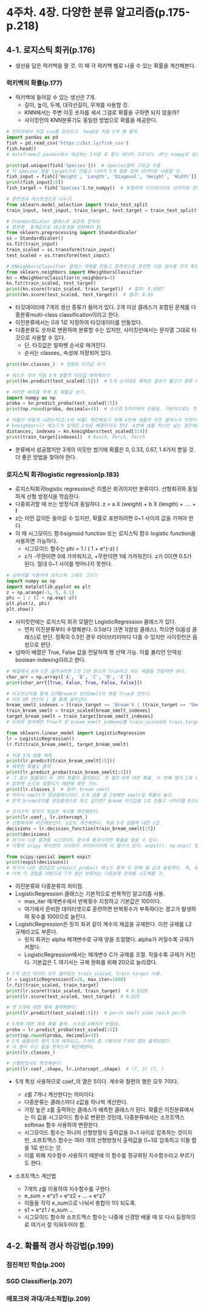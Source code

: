 # 4주차. 4장. 다양한 분류 알고리즘(p.175-p.218)

## 4-1. 로지스틱 회귀(p.176)
- 생선을 담은 럭키백을 팔 것. 이 때 각 럭키백 별로 나올 수 있는 확률을 계산해본다.
### 럭키백의 확률(p.177)
- 럭키백에 들어갈 수 있는 생선은 7개.
  - 길이, 높이, 두께, 대각선길이, 무게를 사용할 것.
  - KNN에서는 주변 이웃 숫자를 세서 그걸로 확률을 구하면 되지 않을까?
  - 사이킷런의 KNN분류기도 동일한 방법으로 확률을 제공한다.
```python
# 인터넷에서 직접 csv를 읽어오고  head로 처음 5개 행 출력.
import pandas as pd
fish = pd.read_csv('https://bit.ly/fish_csv')
fish.head()
# dataframe은 pandas에서 제공하는 2차원 표 형식 데이터 구조이다. df는 numpy로 상호 변환이 쉽고 사이킷런과도 호환성 좋음.

print(pd.unique(fish['Species']))  # species열의 고유값 추출
# 이 species 열을 target으로 만들고 나머지 5개 열을 입력 데이터로 사용할 것.
fish_input = fish[['Weight', 'Length', 'Diagonal', 'Height', 'Width']].to_numpy()  # 넘파이로 바꿔서 fish_input에 저장하기.
print(fish_input[:5])
fish_target = fish['Species'].to_numpy()  # 동일하게 타깃데이터도 넘파이로 만들기.

# 훈련셋과 테스트셋으로 나누기
from sklearn.model_selection import train_test_split
train_input, test_input, train_target, test_target = train_test_split(fish_input, fish_target, random_state = 42)

# StandardScaler 클래스로 표준화 전처리
# 훈련셋  통계값으로 테스트셋을 변환해야 함.
from sklearn.preprocessing import StandardScaler
ss = StandardScaler()
ss.fit(train_input)
train_scaled = ss.transform(train_input)
test_scaled = ss.transform(test_input)

# KNeighborsClassifier 클래스 객체를 만들고 훈련셋으로 훈련한 다음 점수를 각각 확인해본다. k는 3으로 지정.
from sklearn.neighbors import KNeighborsClassifier
kn = KNeighborsClassifier(n_neighbors=3)
kn.fit(train_scaled, test_target)
print(kn.score(train_scaled, train_target))  # 결과: 0.8907
print(kn.score(test_scaled, test_target))  # 결과: 0.85
```
- 타깃데이터에 7개의 생선 종류가 들어가 있다. 2개 이상 클래스가 포함된 문제를 다중분류multi-class classification이라고 한다.
- 이진분류에서는 0과 1로 지정하여 타깃데이터를 만들었다.
- 다중분류도 숫자로 변환하여 분류할 수는 있지만, 사이킷런에서는 문자열 그대로 타깃으로 사용할 수 있다.
  - 단, 타깃값은 알파벳 순서로 매겨진다.
  - 순서는 classes_ 속성에 저장되어 있다.
```python
print(kn.classes_)  # 정렬된 타깃값 보기

# 테스트 셋의 처음 5개 샘플의 타깃값 예측해보기
print(kn.predict(test_scaled[:5]))  # 5개 순서대로 예측된 결과가 물고기 종류 이름으로 나온다.

# 이러한 예측을 하게 된 확률값 보기.
import numpy as np
proba = kn.predict_proba(test_scaled[:5])
print(np.round(proba, decimals=4))  # 소수점 5자리에서 반올림. 기본적으로는 첫째 자리에서 반올림한다.

# 비율이 어떻게 나왔는지(2:1의 비율) 확인해보기 위해 4번째 샘플의 이웃 클래스가 무엇이 있는지 확인해본다.
# kneighbors() 메소드의 입력은 2차원 배열이어야 한다. 4번째 샘플 하나만 넣는 경우에는, 넘파이 배열의 슬라이스 연산자를 사용하면 2차원 배열이 되어서 들어간다.
distances, indexes = kn.kneighbors(test_scaled[3:4])
print(train_target[indexes])  # Roach, Perch, Perch
```
- 분류에서 성공했지만 3개의 이웃만 썼기에 확률은 0, 0.33, 0.67, 1 4가지 뿐일 것. 더 좋은 방법을 찾아야 한다.
### 로지스틱 회귀logistic regression(p.183)
- 로지스틱회귀logistic regression은 이름은 회귀이지만 분류이다. 선형회귀와 동일하게 선형 방정식을 학습한다.
- 다중회귀할 때 쓰는 방정식과 동일하다. z = a X (weight) + b X (length) + .... + f
- z는 어떤 값이든 들어갈 수 있지만, 확률로 표현하려면 0~1 사이의 값을 가져야 한다.
- 이 때 시그모이드 함수sigmoid function 또는 로지스틱 함수 logistic function을 사용하면 가능하다.
  - 시그모이드 함수는 phi = 1 / ( 1 + e^(-z) )
  - z가 -무한이면 0에 가까워지고, +무한이면 1에 가까워진다. z가 0이면 0.5가 된다. 절대 0~1 사이를 벗어나지 못한다.
```python
# 넘파이를 사용하여 로지스틱 그래프 그리기
import numpy as np
import matplotlib.pyplot as plt
z = np.arange(-5, 5, 0.1)
phi = 1 / (1 + np.exp(-z))
plt.plot(z, phi)
plt.show()
```
- 사이킷런에는 로지스틱 회귀 모델인 LogisticRegression 클래스가 있다.
  - 먼저 이진분류부터 수행해본다. 0.5보다 크면 1(양성 클래스), 작으면 0(음성 클래스)로 판단. 정확히 0.5인 경우 라이브러리마다 다를 수 있지만 사이킷런은 음성으로 판단.
- 넘파이 배열은 True, False 값을 전달하여 행 선택 가능. 이를 불리언 인덱싱boolean indexing이라고 한다.
```python
# 배열에서 A와 C만 골라내려면 1번 3번 원소만 True라고 하는 배열을 전달하면 된다.
char_arr = np.array(['A', 'B', 'C', 'D', 'E'])
print(char_arr[[True, False, True, False, False]])

# 비교연산자를 통해 도미Bream과 빙어Smelt의 행을 True로 만든다.
# 비트 OR 연산자 | 를 통해 골라낸다.
bream_smelt_indexes = (train_target == 'Bream') | (train_target == 'Smelt')
train_bream_smelt = train_scaled[bream_smelt_indexes]
target_bream_smelt = train_target[bream_smelt_indexes]
# 도미와 빙어에만 True가 된 bream_smelt_indexes를 train_scaled와 train_target에 불리언 인덱싱을 적용하여 도미, 빙어 데이터만 골라낸 것이다.

from sklearn.linear_model import LogisticRegression
lr = LogisticRegression()
lr.fit(train_bream_smelt, target_bream_smelt)

# 처음 5개 샘플 예측
print(lr.predict(train_bream_smelt[:5]))
# 예측한 확률도 출력
print(lr.predict_proba(train_bream_smelt[:5]))
# 그 결과 샘플마다 두 개의 확률이 출력된다. 첫 열은 0에 대한 확률, 두 번째 열이 1에 대한 확률.
# 알파벳 순으로 정렬되기 때문에 확인 가능.
print(lr.classes_)  # 결과: bream smelt
# 따라서 smelt가 양성클래스이다. 5개 샘플 중 2번째만 smelt일 확률이 높다.
# 만약 bream도미를 양성클래스로 하고 싶다면? Bream 타깃값을 1로 만들고 나머지를 0으로 만들면 된다.

# 로지스틱 회귀가 학습한 계수를 확인해본다.
print(lr.coef_, lr.intercept_)
# 선형회귀와 비슷해보인다. z값도 계산해본다. 처음 5개 샘플에 대한 z값.
decisions = lr.decision_function(train_bream_smelt[:5])
print(decisions)
# 여기서 나온 결과를 시그모이드 함수에 통과시키면 확률을 얻을 수 있다.
# 다행히 scipy 파이썬의 사이파이 라이브러리에 이 함수가 있다. expit(). np.exp() 함수 사용해 분수 계산하는 것보다 훨씬 편리하고 안전하다.

from scipy.special import expit
print(expit(decisions))
# 여기서 나온 결괏값은 predict_proba() 매소드 출력 두 번째 열 값과 동일하다. 즉, decision_function() 메소드는 양성클래스에 대한 z값을 반환하는 것.
# 이제 이 경험을 바탕으로 7개 생선 분류하는 다중분류 문제를 시도해볼 것.
```
- 이진분류와 다중분류의 차이점.
- LogisticRegression 클래스는 기본적으로 반복적인 알고리즘 사용.
  - max_iter 매개변수에서 반복횟수 지정하고 기본값은 100이다.
  - 여기에서 준비한 데이터셋으로 훈련하면 반복횟수가 부족하다는 경고가 발생하여 횟수를 1000으로 늘린다.
- LogisticRegression은 릿지 회귀 같이 계수의 제곱을 규제한다. 이런 규제를 L2 규제라고도 부른다.
  - 릿지 회귀는 alpha 매개변수로 규제 양을 조절했다. alpha가 커질수록 규제가 커졌다.
  - LogisticRegression에서는 매개변수 C가 규제를 조절. 작을수록 규제가 커진다. 기본값은 1. 여기서는 규제 완화를 위해 20으로 늘리겠다.
```python
# 7개 생선 데이터 모두 들어있는 train_scaled, train_target 사용.
lr = LogisticRegression(C=20, max_iter=1000)
lr.fit(train_scaled, train_target)
print(lr.score(train_scaled, train_target)  # 0.9328
print(lr.score(test_scaled, test_target)  # 0.925

# 첫 5개에 대한 예측 출력해본다.
print(lr.predict(test_scaled[:5]))  # perch smelt pike roach perch

# 5개에 대한 예측 확률 출력. 소수점 4째자리 반올림.
proba = lr.predict_proba(test_scaled[:5])
print(np.round(proba, decimals=3))
# 5개 샘플이라 행이 5개 예측되고, 7개의 종 구분이라 7개의 열이 출력되었다.
# 각 열이 무슨 종을 뜻하는지 확인해본다.
print(lr.classes_)

# 선형방정식도 확인해본다.
print(lr.coef_.shape, lr.intercept_.shape)  # (7, 5) (7, )
```
- 5개 특성 사용하므로 coef_의 열은 5이다. 계수와 절편의 행은 모두 7이다.
  - z를 7개나 계산한다는 의미이다.
  - 다중분류는 클래스마다 z값을 하나씩 계산한다.
  - 가장 높은 z를 출력하는 클래스가 예측한 클래스가 된다. 확률은 이진분류에서는 이 값을 시그모이드 함수로 변환한 것인데, 다중분류에서는 소프트맥스softmax 함수 사용하여 변환한다.
  - 시그모이드 함수는 하나의 선형방정식 출력값을 0~1 사이로 압축하는 것이지만, 소프트맥스 함수는 여러 개의 선형방정식 출력값을 0~1로 압축하고 이들 합을 1로 만드는 것.
  - 이를 위해 지수함수 사용하기 때문에 이 함수를 정규화된 지수함수라고 부르기도 한다.

- 소프트맥스 계산법
  - 7개의 z를 이용하여 지수함수를 구한다.
  - e_sum = e^z1 + e^z2 + ... + e^z7
  - 이들을 각각 e_sum으로 나눠서 총합이 1이 되도록.
  - s1 = e^z1 / e_sum ...
  - 시그모이드 함수와 소프트맥스 함수는 나중에 신경망 배울 때 또 다시 등장하므로 여기서 잘 익혀두어야 함.

## 4-2. 확률적 경사 하강법(p.199)
### 점진적인 학습(p.200)
### SGD Classifier(p.207)
### 에포크와 과대/과소적합(p.209)
